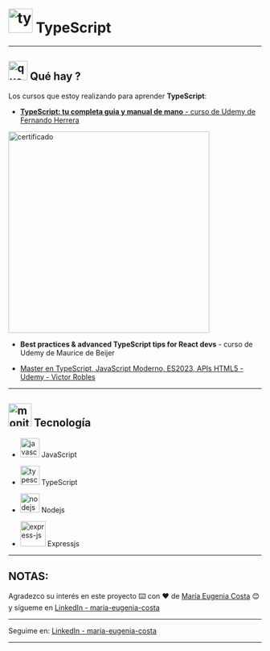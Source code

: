 # <img width="48" height="48" src="https://img.icons8.com/color/48/typescript.png" alt="typescript"/> TypeScript

---

## <img width="38" height="38" src="https://img.icons8.com/doodle/38/question-mark--v1.png" alt="question mark"/> Qué hay ?

Los cursos que estoy realizando para aprender **TypeScript**:

- [**TypeScript: tu completa guia y manual de mano** - curso de Udemy de Fernando Herrera](https://github.com/eugenia1984/typescript/tree/main/ts_curso_fernando_herrera)

<img src="https://github.com/eugenia1984/typescript/assets/72580574/96017766-25ae-4b1f-918a-cdb44b0b1401" width="400" alt="certificado" />

- **Best practices & advanced TypeScript tips for React devs** - curso de Udemy de Maurice de Beijer


- [ Master en TypeScript, JavaScript Moderno, ES2023, APIs HTML5 - Udemy - Victor Robles](https://github.com/eugenia1984/typescript/tree/main/typescript_udemy_victor_robles)


---

## <img width="46" height="46" src="https://img.icons8.com/office/46/monitor.png" alt="monitor"/> Tecnología

- <img width="38" height="38" src="https://img.icons8.com/color/38/javascript--v1.png" alt="javascript"/> JavaScript

- <img width="38" height="38" src="https://img.icons8.com/color/38/typescript.png" alt="typescript"/> TypeScript

- <img width="38" height="38" src="https://img.icons8.com/color/38/nodejs.png" alt="nodejs"/> Nodejs

-  <img width="50" height="50" src="https://img.icons8.com/ios/50/express-js.png" alt="express-js"/> Expressjs
  
---

## NOTAS:

Agradezco su interés en este proyecto ⌨️ con ❤️ de [María Eugenia Costa](https://github.com/eugenia1984) 😊 y sígueme en [LinkedIn - maria-eugenia-costa](https://www.linkedin.com/in/maria-eugenia-costa/)

---

Seguime en: [LinkedIn - maria-eugenia-costa](https://www.linkedin.com/in/maria-eugenia-costa/)

---
